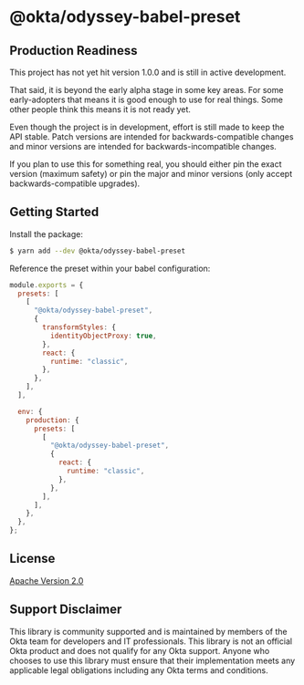 # @okta/odyssey-babel-preset

## Production Readiness

This project has not yet hit version 1.0.0 and is still in active development.

That said, it is beyond the early alpha stage in some key areas. For some
early-adopters that means it is good enough to use for real things. Some
other people think this means it is not ready yet.

Even though the project is in development, effort is still made to keep
the API stable. Patch versions are intended for backwards-compatible
changes and minor versions are intended for backwards-incompatible changes.

If you plan to use this for something real, you should either pin the
exact version (maximum safety) or pin the major and minor versions
(only accept backwards-compatible upgrades).

## Getting Started

Install the package:

```sh
$ yarn add --dev @okta/odyssey-babel-preset
```

Reference the preset within your babel configuration:

```js
module.exports = {
  presets: [
    [
      "@okta/odyssey-babel-preset",
      {
        transformStyles: {
          identityObjectProxy: true,
        },
        react: {
          runtime: "classic",
        },
      },
    ],
  ],

  env: {
    production: {
      presets: [
        [
          "@okta/odyssey-babel-preset",
          {
            react: {
              runtime: "classic",
            },
          },
        ],
      ],
    },
  },
};
```

## License

[Apache Version 2.0](https://github.com/okta/odyssey/blob/master/LICENSE)

## Support Disclaimer

This library is community supported and is maintained by members of the Okta team for developers and IT professionals.
This library is not an official Okta product and does not qualify for any Okta support. Anyone who chooses to use this
library must ensure that their implementation meets any applicable legal obligations including any Okta terms and conditions.
